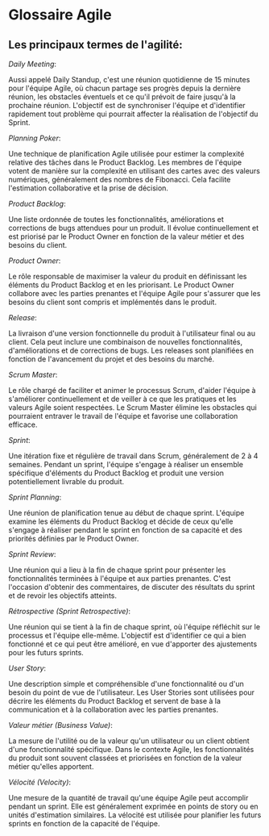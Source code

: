 # Glossaire Agile

## Les principaux termes de l'agilité: 

*Daily Meeting*: 

Aussi appelé Daily Standup, c'est une réunion quotidienne de 15 minutes pour l'équipe Agile, où chacun partage ses progrès depuis la dernière réunion, les obstacles éventuels et ce qu'il prévoit de faire jusqu'à la prochaine réunion. L'objectif est de synchroniser l'équipe et d'identifier rapidement tout problème qui pourrait affecter la réalisation de l'objectif du Sprint.


*Planning Poker*: 

Une technique de planification Agile utilisée pour estimer la complexité relative des tâches dans le Product Backlog. Les membres de l'équipe votent de manière sur la complexité en utilisant des cartes avec des valeurs numériques, généralement des nombres de Fibonacci. Cela facilite l'estimation collaborative et la prise de décision.


*Product Backlog*: 

Une liste ordonnée de toutes les fonctionnalités, améliorations et corrections de bugs attendues pour un produit. Il évolue continuellement et est priorisé par le Product Owner en fonction de la valeur métier et des besoins du client.


*Product Owner*: 

Le rôle responsable de maximiser la valeur du produit en définissant les éléments du Product Backlog et en les priorisant. Le Product Owner collabore avec les parties prenantes et l'équipe Agile pour s'assurer que les besoins du client sont compris et implémentés dans le produit.


*Release*: 

La livraison d'une version fonctionnelle du produit à l'utilisateur final ou au client. Cela peut inclure une combinaison de nouvelles fonctionnalités, d'améliorations et de corrections de bugs. Les releases sont planifiées en fonction de l'avancement du projet et des besoins du marché.


*Scrum Master*: 

Le rôle chargé de faciliter et animer le processus Scrum, d'aider l'équipe à s'améliorer continuellement et de veiller à ce que les pratiques et les valeurs Agile soient respectées. Le Scrum Master élimine les obstacles qui pourraient entraver le travail de l'équipe et favorise une collaboration efficace.


*Sprint*: 

Une itération fixe et régulière de travail dans Scrum, généralement de 2 à 4 semaines. Pendant un sprint, l'équipe s'engage à réaliser un ensemble spécifique d'éléments du Product Backlog et produit une version potentiellement livrable du produit.


*Sprint Planning*: 

Une réunion de planification tenue au début de chaque sprint. L'équipe examine les éléments du Product Backlog et décide de ceux qu'elle s'engage à réaliser pendant le sprint en fonction de sa capacité et des priorités définies par le Product Owner.


*Sprint Review*: 

Une réunion qui a lieu à la fin de chaque sprint pour présenter les fonctionnalités terminées à l'équipe et aux parties prenantes. C'est l'occasion d'obtenir des commentaires, de discuter des résultats du sprint et de revoir les objectifs atteints.


*Rétrospective (Sprint Retrospective)*: 

Une réunion qui se tient à la fin de chaque sprint, où l'équipe réfléchit sur le processus et l'équipe elle-même. L'objectif est d'identifier ce qui a bien fonctionné et ce qui peut être amélioré, en vue d'apporter des ajustements pour les futurs sprints.

*User Story*: 

Une description simple et compréhensible d'une fonctionnalité ou d'un besoin du point de vue de l'utilisateur. Les User Stories sont utilisées pour décrire les éléments du Product Backlog et servent de base à la communication et à la collaboration avec les parties prenantes.


*Valeur métier (Business Value)*: 

La mesure de l'utilité ou de la valeur qu'un utilisateur ou un client obtient d'une fonctionnalité spécifique. Dans le contexte Agile, les fonctionnalités du produit sont souvent classées et priorisées en fonction de la valeur métier qu'elles apportent.


*Vélocité (Velocity)*: 

Une mesure de la quantité de travail qu'une équipe Agile peut accomplir pendant un sprint. Elle est généralement exprimée en points de story ou en unités d'estimation similaires. La vélocité est utilisée pour planifier les futurs sprints en fonction de la capacité de l'équipe.


